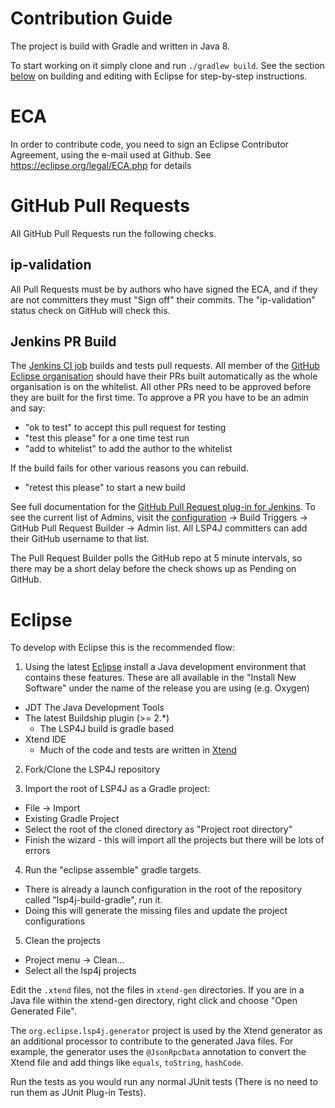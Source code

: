 # Contribution Guide

The project is build with Gradle and written in Java 8.

To start working on it simply clone and run `./gradlew build`. See the section [below](#Eclipse) on building and editing with Eclipse for step-by-step instructions.

# ECA

In order to contribute code, you need to sign an Eclipse Contributor Agreement, using the e-mail used at Github.
See https://eclipse.org/legal/ECA.php for details

# GitHub Pull Requests

All GitHub Pull Requests run the following checks.

## ip-validation

All Pull Requests must be by authors who have signed the ECA, and if they are not committers they must "Sign off" their commits. The "ip-validation" status check on GitHub will check this.

## Jenkins PR Build

The [Jenkins CI job](https://ci.eclipse.org/lsp4j/job/lsp4j-github-pullrequests/) builds and tests pull requests. All member of the [GitHub Eclipse organisation](https://github.com/orgs/eclipse/people) should have their PRs built automatically as the whole organisation is on the whitelist. All other PRs need to be approved before they are built for the first time. To approve a PR you have to be an admin and say:

* "ok to test" to accept this pull request for testing
* "test this please" for a one time test run
* "add to whitelist" to add the author to the whitelist

If the build fails for other various reasons you can rebuild.

* "retest this please" to start a new build

See full documentation for the [GitHub Pull Request plug-in for Jenkins](https://wiki.jenkins.io/display/JENKINS/GitHub+pull+request+builder+plugin). To see the current list of Admins, visit the [configuration](https://ci.eclipse.org/lsp4j/job/lsp4j-github-pullrequests/configure) -> Build Triggers -> GitHub Pull Request Builder -> Admin list. All LSP4J committers can add their GitHub username to that list.

The Pull Request Builder polls the GitHub repo at 5 minute intervals, so there may be a short delay before the check shows up as Pending on GitHub.

# Eclipse

To develop with Eclipse this is the recommended flow:

1. Using the latest [Eclipse](https://www.eclipse.org/downloads/) install a Java development environment that contains these features. These are all available in the "Install New Software" under the name of the release you are using (e.g. Oxygen)
- JDT The Java Development Tools
- The latest Buildship plugin  (>= 2.\*) 
  - The LSP4J build is gradle based
- Xtend IDE
  - Much of the code and tests are written in [Xtend](https://www.eclipse.org/xtend/)

2. Fork/Clone the LSP4J repository

3. Import the root of LSP4J as a Gradle project:
  - File -> Import
  - Existing Gradle Project
  - Select the root of the cloned directory as "Project root directory"
  - Finish the wizard - this will import all the projects but there will be lots of errors

4. Run the "eclipse assemble" gradle targets.
  - There is already a launch configuration in the root of the repository called "lsp4j-build-gradle", run it.
  - Doing this will generate the missing files and update the project configurations

5. Clean the projects
  - Project menu -> Clean...
  - Select all the lsp4j projects

Edit the `.xtend` files, not the files in `xtend-gen` directories. If you are in a Java file within the xtend-gen directory, right click and choose "Open Generated File".

The `org.eclipse.lsp4j.generator` project is used by the Xtend generator as an additional processor to contribute to the generated Java files. For example, the generator uses the `@JsonRpcData` annotation to convert the Xtend file and add things like `equals`, `toString`, `hashCode`.

Run the tests as you would run any normal JUnit tests (There is no need to run them as JUnit Plug-in Tests).
